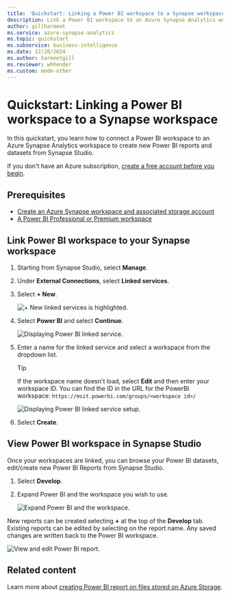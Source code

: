 ```yaml
---
title: 'Quickstart: Linking a Power BI workspace to a Synapse workspace'
description: Link a Power BI workspace to an Azure Synapse Analytics workspace by following the steps in this guide.
author: gillharmeet
ms.service: azure-synapse-analytics
ms.topic: quickstart
ms.subservice: business-intelligence
ms.date: 12/20/2024
ms.author: harmeetgill
ms.reviewer: whhender
ms.custom: mode-other
---
```


# Quickstart: Linking a Power BI workspace to a Synapse workspace

In this quickstart, you learn how to connect a Power BI workspace to an Azure Synapse Analytics workspace to create new Power BI reports and datasets from Synapse Studio.

If you don't have an Azure subscription, [create a free account before you begin](https://azure.microsoft.com/free/).

## Prerequisites

- [Create an Azure Synapse workspace and associated storage account](quickstart-create-workspace.md)
- [A Power BI Professional or Premium workspace](/power-bi/service-create-the-new-workspaces)

## Link Power BI workspace to your Synapse workspace

1. Starting from Synapse Studio, select **Manage**.

1. Under **External Connections**, select **Linked services**.

1. Select **+ New**.

    ![+ New linked services is highlighted.](media/quickstart-link-powerbi/new-highlighted.png)

1. Select **Power BI** and select **Continue**.

    ![Displaying Power BI linked service.](media/quickstart-link-powerbi/powerbi-linked-service.png)

1. Enter a name for the linked service and select a workspace from the dropdown list.

    >[!TIP]
    >If the workspace name doesn't load, select **Edit** and then enter your workspace ID. You can find the ID in the URL for the PowerBI workspace: `https://msit.powerbi.com/groups/<workspace id>/`

    ![Displaying Power BI linked service setup.](media/quickstart-link-powerbi/workspace-link-dialog.png)

1. Select **Create**.

## View Power BI workspace in Synapse Studio

Once your workspaces are linked, you can browse your Power BI datasets, edit/create new Power BI Reports from Synapse Studio.

1. Select **Develop**.

1. Expand Power BI and the workspace you wish to use.

    ![Expand Power BI and the workspace.](media/quickstart-link-powerbi/develop-expand-powerbi.png)

New reports can be created selecting **+** at the top of the **Develop** tab. Existing reports can be edited by selecting on the report name. Any saved changes are written back to the Power BI workspace.

![View and edit Power BI report.](media/quickstart-link-powerbi/powerbi-report.png)

## Related content

Learn more about [creating Power BI report on files stored on Azure Storage](sql/tutorial-connect-power-bi-desktop.md).
